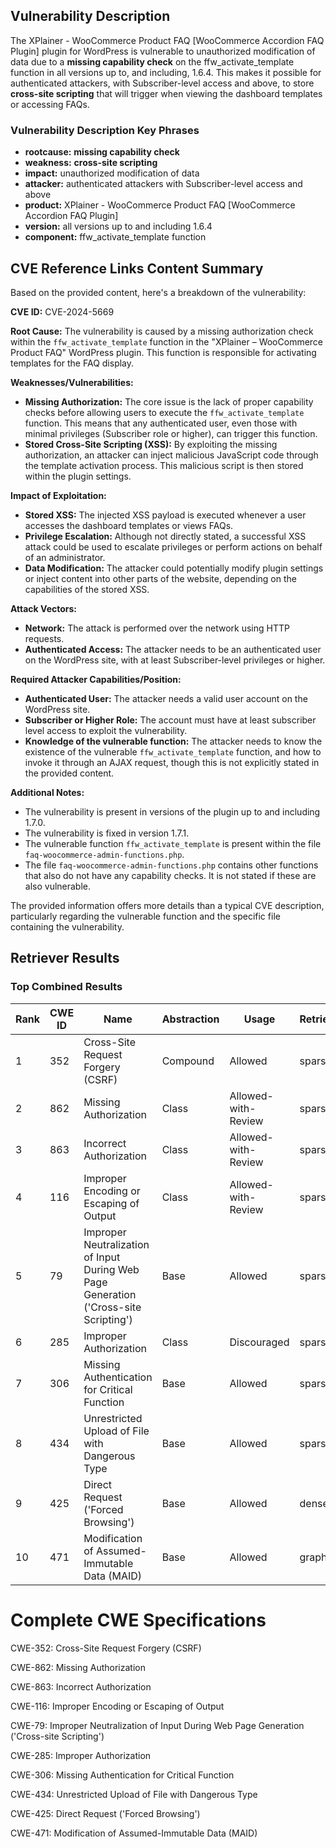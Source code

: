 ## Vulnerability Description
The XPlainer - WooCommerce Product FAQ [WooCommerce Accordion FAQ Plugin] plugin for WordPress is vulnerable to unauthorized modification of data due to a **missing capability check** on the ffw_activate_template function in all versions up to, and including, 1.6.4. This makes it possible for authenticated attackers, with Subscriber-level access and above, to store **cross-site scripting** that will trigger when viewing the dashboard templates or accessing FAQs.

### Vulnerability Description Key Phrases
- **rootcause:** **missing capability check**
- **weakness:** **cross-site scripting**
- **impact:** unauthorized modification of data
- **attacker:** authenticated attackers with Subscriber-level access and above
- **product:** XPlainer - WooCommerce Product FAQ [WooCommerce Accordion FAQ Plugin]
- **version:** all versions up to and including 1.6.4
- **component:** ffw_activate_template function

## CVE Reference Links Content Summary
Based on the provided content, here's a breakdown of the vulnerability:

**CVE ID:** CVE-2024-5669

**Root Cause:** The vulnerability is caused by a missing authorization check within the `ffw_activate_template` function in the "XPlainer – WooCommerce Product FAQ" WordPress plugin. This function is responsible for activating templates for the FAQ display.

**Weaknesses/Vulnerabilities:**
*   **Missing Authorization:** The core issue is the lack of proper capability checks before allowing users to execute the `ffw_activate_template` function. This means that any authenticated user, even those with minimal privileges (Subscriber role or higher), can trigger this function.
*   **Stored Cross-Site Scripting (XSS):** By exploiting the missing authorization, an attacker can inject malicious JavaScript code through the template activation process. This malicious script is then stored within the plugin settings.

**Impact of Exploitation:**
*   **Stored XSS:** The injected XSS payload is executed whenever a user accesses the dashboard templates or views FAQs.
*   **Privilege Escalation:** Although not directly stated, a successful XSS attack could be used to escalate privileges or perform actions on behalf of an administrator.
*   **Data Modification:** The attacker could potentially modify plugin settings or inject content into other parts of the website, depending on the capabilities of the stored XSS.

**Attack Vectors:**
*   **Network:** The attack is performed over the network using HTTP requests.
*   **Authenticated Access:** The attacker needs to be an authenticated user on the WordPress site, with at least Subscriber-level privileges or higher.

**Required Attacker Capabilities/Position:**
*   **Authenticated User:** The attacker needs a valid user account on the WordPress site.
*   **Subscriber or Higher Role:** The account must have at least subscriber level access to exploit the vulnerability.
*   **Knowledge of the vulnerable function:** The attacker needs to know the existence of the vulnerable `ffw_activate_template` function, and how to invoke it through an AJAX request, though this is not explicitly stated in the provided content.

**Additional Notes:**

*   The vulnerability is present in versions of the plugin up to and including 1.7.0.
*   The vulnerability is fixed in version 1.7.1.
* The vulnerable function `ffw_activate_template` is present within the file `faq-woocommerce-admin-functions.php`.
* The file `faq-woocommerce-admin-functions.php` contains other functions that also do not have any capability checks. It is not stated if these are also vulnerable.

The provided information offers more details than a typical CVE description, particularly regarding the vulnerable function and the specific file containing the vulnerability.

## Retriever Results

### Top Combined Results

| Rank | CWE ID | Name | Abstraction | Usage  | Retrievers | Individual Scores |
|------|--------|------|-------------|-------|------------|-------------------|
| 1 | 352 | Cross-Site Request Forgery (CSRF) | Compound | Allowed | sparse | 0.487 |
| 2 | 862 | Missing Authorization | Class | Allowed-with-Review | sparse | 0.487 |
| 3 | 863 | Incorrect Authorization | Class | Allowed-with-Review | sparse | 0.417 |
| 4 | 116 | Improper Encoding or Escaping of Output | Class | Allowed-with-Review | sparse | 0.411 |
| 5 | 79 | Improper Neutralization of Input During Web Page Generation ('Cross-site Scripting') | Base | Allowed | sparse | 0.410 |
| 6 | 285 | Improper Authorization | Class | Discouraged | sparse | 0.402 |
| 7 | 306 | Missing Authentication for Critical Function | Base | Allowed | sparse | 0.398 |
| 8 | 434 | Unrestricted Upload of File with Dangerous Type | Base | Allowed | sparse | 0.391 |
| 9 | 425 | Direct Request ('Forced Browsing') | Base | Allowed | dense | 0.518 |
| 10 | 471 | Modification of Assumed-Immutable Data (MAID) | Base | Allowed | graph | 0.003 |



# Complete CWE Specifications

CWE-352: Cross-Site Request Forgery (CSRF)

CWE-862: Missing Authorization

CWE-863: Incorrect Authorization

CWE-116: Improper Encoding or Escaping of Output

CWE-79: Improper Neutralization of Input During Web Page Generation ('Cross-site Scripting')

CWE-285: Improper Authorization

CWE-306: Missing Authentication for Critical Function

CWE-434: Unrestricted Upload of File with Dangerous Type

CWE-425: Direct Request ('Forced Browsing')

CWE-471: Modification of Assumed-Immutable Data (MAID)
